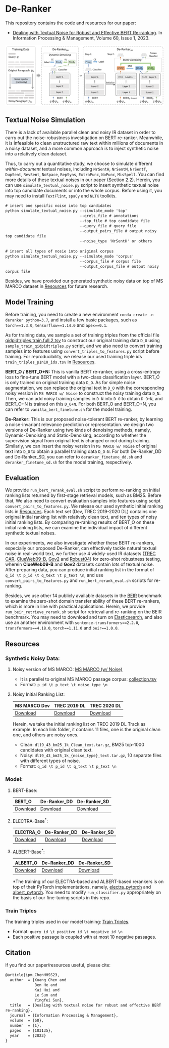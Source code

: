 # De-Ranker
This repository contains the code and resources for our paper:
- [Dealing with Textual Noise for Robust and Effective BERT Re-ranking](https://www.sciencedirect.com/science/article/pii/S0306457322002369). 
In Information Processing & Management, Volume 60, Issue 1, 2023.

![image](https://github.com/cxa-unique/De-Ranker/blob/main/deranker_framework.png)

## Textual Noise Simulation
There is a lack of available parallel clean and noisy IR dataset in order to carry out 
the noise-robustness investigation on BERT re-ranker. Meanwhile, it is infeasible to 
clean unstructured raw text within millions of documents in a noisy dataset, and
a more common approach is to inject synthetic noise into a relatively clean dataset.

Thus, to carry out a quantitative study, we choose to simulate different *within-document* 
textual noises, including `NrSentH`, `NrSentM`, `NrSentT`, `DupSent`, `RevSent`, `NoSpace`, 
`RepSyns`, `ExtraPunc`, `NoPunc`, `MisSpell`. You can find more details of these textual noises 
in our paper (Section 2.2). Herein, you can use `simulate_textual_noise.py` script to insert 
synthetic textual noise into top candidate documents or into the whole corpus. Before using it, 
you may need to install `TextFlint`, `spaCy` and `NLTK` toolkits. 
```
# insert one specific noise into top candidates
python simulate_textual_noise.py --simulate_mode 'top'
                                 --qrels_file # annotations
                                 --top_file # top candidate file
                                 --query_file # query file 
                                 --output_pairs_file # output noisy top candidate file
                                 --noise_type 'NrSentH' or others

# insert all types of nosie into original corpus
python simulate_textual_noise.py --simulate_mode 'corpus'
                                 --corpus_file # corpus file 
                                 --output_corpus_file # output noisy corpus file
```
Besides, we have provided our generated synthetic noisy data on top of MS MARCO dataset
in [Resources](https://github.com/cxa-unique/De-Ranker/#Resources) for future research.

## Model Training
Before training, you need to create a new environment `conda create -n deranker python=3.7`, and install 
a few basic packages, such as `torch==1.3.0`, `tensorflow==1.14.0` and `apex==0.1`.

As for training data, we sample a set of training triples from the official file 
[qidpidtriples.train.full.2.tsv](https://msmarco.blob.core.windows.net/msmarcoranking/qidpidtriples.train.full.2.tsv.gz) 
to construct our original training data `D_O` using `sample_train_qidpidtriples.py` script, and 
we also need to convert training samples into features using `convert_triples_to_features.py` script before training.
For reproducibility, we release our used training triple ids `train_triples_p1n10_ids.tsv` 
in [Resources](https://github.com/cxa-unique/De-Ranker/#Resources).

**BERT_O / BERT_O+N:** This is vanilla BERT re-ranker, using a cross-entropy loss to fine-tune BERT model
with a two-class classification layer. BERT_O is only trained on original training data `D_O`.
As for simple noise augmentation, we can replace the original text in `D_O` with the corresponding
noisy version in `MS MARCO w/ Noise` to construct the noisy training data `D_N`. Then, we can add
noisy training samples in `D_N` into `D_O` to obtain `D_O+N`, and BERT_O+N is trained on this `D_O+N`.
For both BERT_O and BERT_O+N, you can refer to `vanilla_bert_finetune.sh` for the model training.

**De-Ranker:** This is our proposed noise-tolerant BERT re-ranker, by learning a noise-invariant relevance prediction 
or representation. we design two versions of De-Ranker using two kinds of denoising methods, namely, Dynamic-Denoising 
and Static-Denoising, according to whether the supervision signal from original text is changed or not during training.
Similarly, we can insert the noisy version in `MS MARCO w/ Noise` of original text into `D_O` to obtain a parallel 
training data `D_O-N`. 
For both De-Ranker_DD and De-Ranker_SD, you can refer to `deranker_finetune_dd.sh` and `deranker_finetune_sd.sh`
for the model training, respectively.


## Evaluation
We provide `run_bert_rerank_eval.sh` script to perform re-ranking on initial ranking lists returned by first-stage retrieval models,
such as BM25. Before that, We also need to convert evaluation samples into features using script `convert_pairs_to_features.py`.
We release our used synthetic initial ranking lists in [Resources](https://github.com/cxa-unique/De-Ranker/#Resources).
Each text set (Dev, TREC 2019-2020 DL) contains one original initial ranking list with relatively clean text, 
and ten types of noisy initial ranking lists. By comparing re-ranking results of BERT_O on these initial ranking lists, 
we can examine the individual impact of different synthetic textual noises.

In our experiments, we also investigate whether these BERT re-rankers, especially our proposed De-Ranker, can
effectively tackle natural textual noise in real-world text, we further use 4 widely-used IR datasets 
([TREC CAR](https://trec-car.cs.unh.edu/datareleases/v2.0-release.html), 
[ClueWeb09-B](https://lemurproject.org/clueweb09), 
[Gov2](http://ir.dcs.gla.ac.uk/test_collections/gov2-summary.htm) and
[Robust04](https://trec.nist.gov/data/t13_robust.html))
for zero-shot robustness testing, wherein **ClueWeb09-B** and **Gov2** datasets contain lots of textual noise. 
After preparing data, you can produce initial ranking list in the format of `q_id \t p_id \t q_text \t p_text \n`,
and use `convert_pairs_to_features.py` and `run_bert_rerank_eval.sh` scripts for re-ranking.

Besides, we use other 14 publicly available datasets in the [BEIR](https://github.com/beir-cellar/beir) benchmark
to examine the zero-shot domain transfer ability of these BERT re-rankers, which is more in line with practical applications. 
Herein, we provide `run_beir_retrieve_rerank.sh` script for retrieval and re-ranking on the BEIR benchmark. 
You may need to download and turn on [Elasticsearch](https://www.elastic.co/cn/downloads/elasticsearch), 
and also use an another environment with
 `sentence-transformers==2.2.0`, `transformers==4.18.0`, `torch==1.11.0` and `beir==1.0.0`.

## Resources
### Synthetic Noisy Data:

1. Noisy version of MS MARCO: [MS MARCO (w/ Noise)](https://drive.google.com/file/d/1nP_ssjGF3g9s_pVLhr5-4FzjiyEw2K9v/view?usp=sharing)
    - It is parallel to original MS MARCO passage corpus: [collection.tsv](https://msmarco.blob.core.windows.net/msmarcoranking/collection.tar.gz)
    - Format: `p_id \t p_text \t noise_type \n`

2. Noisy Initial Ranking List:

    | MS MARCO Dev | TREC 2019 DL | TREC 2020 DL |
    -----|-----|-----|
    | [Download](https://drive.google.com/drive/folders/1WDJvrwX2AdDj3njtY6dgsbIIsDGftxBr?usp=sharing) | [Download](https://drive.google.com/drive/folders/1qU4cSr3rsSDVRfyVA7IHfGxk-sFUtKIo?usp=sharing) | [Download](https://drive.google.com/drive/folders/1mBn_zq7e0sSH058rEigec3RV1E4nN68X?usp=sharing) |
 
    Herein, we take the initial ranking list on TREC 2019 DL Track as example.
    In each link folder, it contains 11 files, one is the original clean one, and 
    others are noisy ones. 
    - Clean: `dl19_43_bm25_1k_Clean_text.tar.gz`, BM25 top-1000 candidates with original clean text.
    - Noisy: `dl19_43_bm25_1k_{noise_type}_text.tar.gz`, 10 separate files with different types of noise. 
    - Format: `q_id \t p_id \t q_text \t p_text \n`
    
### Model:
1. BERT-Base:
    
    | BERT_O | De-Ranker_DD | De-Ranker_SD |
    |--------|--------------|--------------|
    | [Download]() | [Download]() | [Download]() |

2. ELECTRA-Base<sup>*</sup>:
    
    | ELECTRA_O | De-Ranker_DD | De-Ranker_SD |
    |--------|--------------|--------------|
    | [Download]() | [Download]() | [Download]() |
    
3. ALBERT-Base<sup>*</sup>:
    
    | ALBERT_O | De-Ranker_DD | De-Ranker_SD |
    |--------|--------------|--------------|
    | [Download]() | [Download]() | [Download]() |

    *The training of our ELECTRA-based and ALBERT-based rerankers is on top of 
    their PyTorch implementations, namely, [electra_pytorch](https://github.com/lonePatient/electra_pytorch)
    and [albert_pytorch](https://github.com/lonePatient/albert_pytorch).
    You need to modify `run_classifier.py` appropriately on the basis of our fine-tuning scripts in this repo.

### Train Triples
The training triples used in our model training: [Train Triples]().
- Format: `query id \t positive id \t negative id \n`
- Each positive passage is coupled with at most 10 negative passages.


## Citation
If you find our paper/resources useful, please cite:
```
@article{ipm_ChenHHSS23,
  author  = {Xuang Chen and
             Ben He and
             Kai Hui and
             Le Sun and
             Yingfei Sun},
  title   = {Dealing with textual noise for robust and effective BERT re-ranking},
  journal = {Information Processing & Management},
  volume  = {60},
  number  = {1},
  pages   = {103135},
  year    = {2023}
}
```